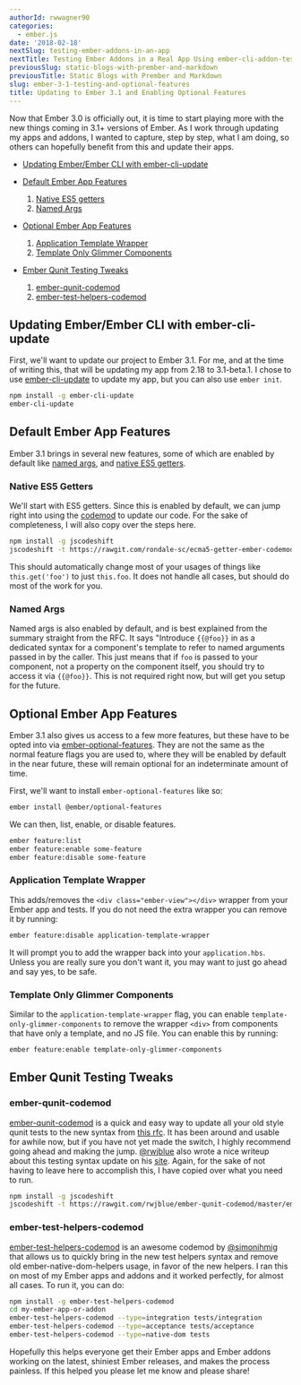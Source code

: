 ```yaml
---
authorId: rwwagner90
categories: 
  - ember.js
date: '2018-02-18'
nextSlug: testing-ember-addons-in-an-app
nextTitle: Testing Ember Addons in a Real App Using ember-cli-addon-tests
previousSlug: static-blogs-with-prember-and-markdown
previousTitle: Static Blogs with Prember and Markdown
slug: ember-3-1-testing-and-optional-features
title: Updating to Ember 3.1 and Enabling Optional Features
---
```


Now that Ember 3.0 is officially out, it is time to start playing more with the new things coming in 3.1+ versions
of Ember. As I work through updating my apps and addons, I wanted to capture, step by step, what I am doing, so others
can hopefully benefit from this and update their apps.

* [Updating Ember/Ember CLI with ember-cli-update](#updating-ember)

* [Default Ember App Features](#default-features)
  1. [Native ES5 getters](#native-es5-getters)
  1. [Named Args](#named-args)
 
* [Optional Ember App Features](#optional-features)
  1. [Application Template Wrapper](#application-template-wrapper)
  1. [Template Only Glimmer Components](#template-only-glimmer-components)

* [Ember Qunit Testing Tweaks](#testing-tweaks)
  1. [ember-qunit-codemod](#ember-qunit-codemod)
  1. [ember-test-helpers-codemod](#ember-test-helpers-codemod) 

<h2 id="updating-ember">Updating Ember/Ember CLI with ember-cli-update</h2>

First, we'll want to update our project to Ember 3.1. For me, and at the time of writing this, that will be updating
my app from 2.18 to 3.1-beta.1. I chose to use [ember-cli-update](https://github.com/kellyselden/ember-cli-update) to update my app, but you can also use `ember init`.

```bash
npm install -g ember-cli-update
ember-cli-update
```

<h2 id="default-features">Default Ember App Features</h2>

Ember 3.1 brings in several new features, some of which are enabled by default like [named args](https://github.com/emberjs/rfcs/blob/master/text/0276-named-args.md), and [native ES5 getters](https://github.com/emberjs/rfcs/blob/master/text/0281-es5-getters.md).

<h3 id="native-es5-getters">Native ES5 Getters</h3>

We'll start with ES5 getters. Since this is enabled by default, we can jump right into using the [codemod](https://github.com/rondale-sc/es5-getter-ember-codemod) to update our code. For the sake of completeness, I will also copy over the steps here.

```bash
npm install -g jscodeshift
jscodeshift -t https://rawgit.com/rondale-sc/ecma5-getter-ember-codemod/master/es5-getter-ember-codemod.js ./app
```

This should automatically change most of your usages of things like `this.get('foo')` to just `this.foo`. It does not handle all cases, but should do most of the work for you.

<h3 id="named-args">Named Args</h3>

Named args is also enabled by default, and is best explained from the summary straight from the RFC. 
It says "Introduce `{{@foo}}` in as a dedicated syntax for a component's template to refer to named arguments passed in by the caller. This just means that if `foo` is passed to your component, not a property on the component itself, you should try to
access it via `{{@foo}}`. This is not required right now, but will get you setup
for the future.

<h2 id="optional-features">Optional Ember App Features</h2>

Ember 3.1 also gives us access to a few more features, but these have to be opted into via [ember-optional-features](https://github.com/emberjs/ember-optional-features). They are not the same as the normal feature flags you are used to,
where they will be enabled by default in the near future, these will remain
optional for an indeterminate amount of time.

First, we'll want to install `ember-optional-features` like so:

```bash
ember install @ember/optional-features
```

We can then, list, enable, or disable features.

```bash
ember feature:list
ember feature:enable some-feature
ember feature:disable some-feature
```

<h3 id="application-template-wrapper">Application Template Wrapper</h3>

This adds/removes the `<div class="ember-view"></div>` wrapper from your Ember app and tests. If you do not need the extra wrapper you can remove it by running:

```bash
ember feature:disable application-template-wrapper
```

It will prompt you to add the wrapper back into your `application.hbs`. Unless you 
are really sure you don't want it, you may want to just go ahead and say yes, to be safe.

<h3 id="template-only-glimmer-components">Template Only Glimmer Components</h3>

Similar to the `application-template-wrapper` flag, you can enable
`template-only-glimmer-components` to remove the wrapper `<div>` from
components that have only a template, and no JS file. You can enable this by running:

```bash
ember feature:enable template-only-glimmer-components
```

<h2 id="testing-tweaks">Ember Qunit Testing Tweaks</h2>

<h3 id="ember-qunit-codemod">ember-qunit-codemod</h3>

[ember-qunit-codemod](https://github.com/rwjblue/ember-qunit-codemod) is a quick and easy way to update all 
your old style qunit tests to the new syntax from 
[this rfc](https://github.com/emberjs/rfcs/blob/master/text/0232-simplify-qunit-testing-api.md). 
It has been around and usable for awhile now, but if you
have not yet made the switch, I highly recommend going ahead and making the jump. 
[@rwjblue](https://twitter.com/rwjblue) also wrote a nice writeup about this testing syntax 
update on his [site](http://rwjblue.com/2017/10/23/ember-qunit-simplication/). 
Again, for the sake of not having to leave here to accomplish this, I have copied over what you need to run.

```bash
npm install -g jscodeshift
jscodeshift -t https://rawgit.com/rwjblue/ember-qunit-codemod/master/ember-qunit-codemod.js ./tests/
```

<h3 id="ember-test-helpers-codemod">ember-test-helpers-codemod</h3>

[ember-test-helpers-codemod](https://github.com/simonihmig/ember-test-helpers-codemod) is an awesome codemod 
by [@simonihmig](https://twitter.com/simonihmig) that allows us to quickly bring in the new test helpers syntax 
and remove old ember-native-dom-helpers usage, in favor of the new helpers. I ran this on most of
my Ember apps and addons and it worked perfectly, for almost all cases. To run it, you can do:

```bash
npm install -g ember-test-helpers-codemod
cd my-ember-app-or-addon
ember-test-helpers-codemod --type=integration tests/integration
ember-test-helpers-codemod --type=acceptance tests/acceptance
ember-test-helpers-codemod --type=native-dom tests
```

Hopefully this helps everyone get their Ember apps and Ember addons working on the
latest, shiniest Ember releases, and makes the process painless. If this helped you
please let me know and please share!
